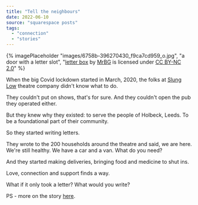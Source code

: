 ```yaml
---
title: "Tell the neighbours"
date: 2022-06-10
source: "squarespace posts"
tags: 
  - "connection"
  - "stories"
---
```


{% imagePlaceholder "images/6758b-396270430_f9ca7cd959_o.jpg", "a door with a letter slot", "[letter box](https://www.flickr.com/photos/15514851@N00/396270430) by [MrBG](https://www.flickr.com/photos/15514851@N00) is licensed under [CC BY-NC 2.0](https://creativecommons.org/licenses/by-nc/2.0/?ref=openverse)" %}

When the big Covid lockdown started in March, 2020, the folks at [Slung Low](https://www.slunglow.org/) theatre company didn't know what to do.

They couldn't put on shows, that's for sure. And they couldn't open the pub they operated either.

But they knew why they existed: to serve the people of Holbeck, Leeds. To be a foundational part of their community.

So they started writing letters.

They wrote to the 200 households around the theatre and said, we are here. We're still healthy. We have a car and a van. What do you need?

And they started making deliveries, bringing food and medicine to shut ins.

Love, connection and support finds a way.

What if it only took a letter? What would you write?

PS - more on the story [here](https://www.goodreads.com/book/show/60777934-the-club-on-the-edge-of-town).
